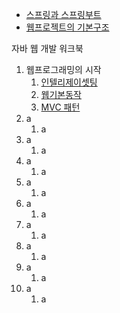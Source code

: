 - [스프링과 스프링부트](https://github.com/Malvin222/study/blob/b6803fcb139cf0768c53853664705e3fd9ac44eb/web-dev/SpringAndSpringboot.txt)
- [웹프로젝트의 기본구조](https://github.com/Malvin222/study/blob/b6803fcb139cf0768c53853664705e3fd9ac44eb/web-dev/%EC%9B%B9%ED%94%84%EB%A1%9C%EC%A0%9D%ED%8A%B8%EC%9D%98%20%EA%B8%B0%EB%B3%B8%EA%B5%AC%EC%A1%B0)

자바 웹 개발 워크북
1. 웹프로그래밍의 시작
    1. [인텔리제이셋팅](https://github.com/Malvin222/study/blob/b6803fcb139cf0768c53853664705e3fd9ac44eb/web-dev/setting.txt)
    2. [웹기본동작](https://github.com/Malvin222/study/blob/b6803fcb139cf0768c53853664705e3fd9ac44eb/web-dev/%EC%9B%B9%20%EA%B8%B0%EB%B3%B8%20%EB%8F%99%EC%9E%91)
    3. [MVC 패턴](https://github.com/Malvin222/study/blob/b6803fcb139cf0768c53853664705e3fd9ac44eb/web-dev/WEB-MVC/WebMVC)
2. a
   1. a 
3. a
   1. a
4. a
   1. a
5. a
   1. a
6. a
   1. a
7. a
    1. a
8. a
    1. a
9. a
    1. a
10. a
    1. a

